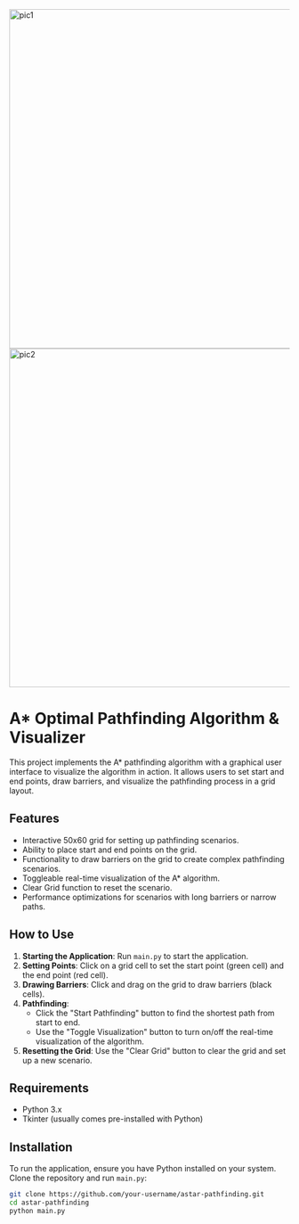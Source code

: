 
<img width="609" alt="pic1" src="https://github.com/ramirazodi/a_star_path_optimizer/assets/106940649/d1b8238d-04ad-445f-8d59-1c3c870efcd7">
<img width="608" alt="pic2" src="https://github.com/ramirazodi/a_star_path_optimizer/assets/106940649/dd2305e2-b4d7-471c-913d-14c79ab87fc1">

# A* Optimal Pathfinding Algorithm & Visualizer

This project implements the A* pathfinding algorithm with a graphical user interface to visualize the algorithm in action. It allows users to set start and end points, draw barriers, and visualize the pathfinding process in a grid layout.

## Features

- Interactive 50x60 grid for setting up pathfinding scenarios.
- Ability to place start and end points on the grid.
- Functionality to draw barriers on the grid to create complex pathfinding scenarios.
- Toggleable real-time visualization of the A* algorithm.
- Clear Grid function to reset the scenario.
- Performance optimizations for scenarios with long barriers or narrow paths.

## How to Use

1. **Starting the Application**: Run `main.py` to start the application.
2. **Setting Points**: Click on a grid cell to set the start point (green cell) and the end point (red cell).
3. **Drawing Barriers**: Click and drag on the grid to draw barriers (black cells).
4. **Pathfinding**:
   - Click the "Start Pathfinding" button to find the shortest path from start to end.
   - Use the "Toggle Visualization" button to turn on/off the real-time visualization of the algorithm.
5. **Resetting the Grid**: Use the "Clear Grid" button to clear the grid and set up a new scenario.

## Requirements

- Python 3.x
- Tkinter (usually comes pre-installed with Python)

## Installation

To run the application, ensure you have Python installed on your system. Clone the repository and run `main.py`:

```bash
git clone https://github.com/your-username/astar-pathfinding.git
cd astar-pathfinding
python main.py
